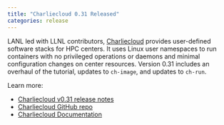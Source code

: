 ```yaml
---
title: "Charliecloud 0.31 Released"
categories: release
---
```


LANL led with LLNL contributors, [Charliecloud](https://github.com/hpc/charliecloud) provides user-defined software stacks for HPC centers. It uses Linux user namespaces to run containers with no privileged operations or daemons and minimal configuration changes on center resources. Version 0.31 includes an overhaul of the tutorial, updates to `ch-image`, and updates to   `ch-run`.

Learn more:

- [Charliecloud v0.31 release notes](https://github.com/hpc/charliecloud/releases/tag/v0.31)
- [Charliecloud GitHub repo](https://github.com/hpc/charliecloud)
- [Charliecloud Documentation](https://hpc.github.io/charliecloud)

